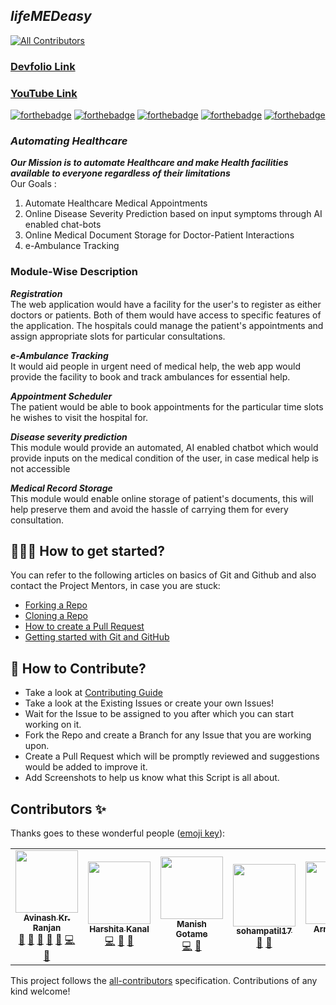 ## _lifeMEDeasy_
<!-- ALL-CONTRIBUTORS-BADGE:START - Do not remove or modify this section -->
[![All Contributors](https://img.shields.io/badge/all_contributors-1-orange.svg?style=flat-square)](#contributors-)
<!-- ALL-CONTRIBUTORS-BADGE:END -->

### [Devfolio Link](https://devfolio.co/submissions/lifemedeasy)

### [YouTube Link](https://www.youtube.com/watch?v=S09S2_bWNR0)

[![forthebadge](https://forthebadge.com/images/badges/built-by-developers.svg)](https://forthebadge.com)
[![forthebadge](https://forthebadge.com/images/badges/built-with-love.svg)](https://forthebadge.com)
[![forthebadge](https://forthebadge.com/images/badges/built-with-swag.svg)](https://forthebadge.com)
[![forthebadge](https://forthebadge.com/images/badges/made-with-javascript.svg)](https://forthebadge.com)
[![forthebadge](https://forthebadge.com/images/badges/you-didnt-ask-for-this.svg)](https://forthebadge.com)

### _Automating Healthcare_

_**Our Mission is to automate Healthcare and make Health facilities available to everyone regardless of their limitations**_ <br />
Our Goals :

1.  Automate Healthcare Medical Appointments
2.  Online Disease Severity Prediction based on input symptoms through AI enabled chat-bots
3.  Online Medical Document Storage for Doctor-Patient Interactions
4.  e-Ambulance Tracking

### Module-Wise Description

_**Registration**_ <br/>
The web application would have a facility for the user's to register as either doctors or patients. Both of them would have access to specific features of the application.
The hospitals could manage the patient's appointments and assign appropriate slots for particular consultations.

_**e-Ambulance Tracking**_ <br/>
It would aid people in urgent need of medical help, the web app would provide the facility to book and track ambulances for essential help.

_**Appointment Scheduler**_ <br/>
The patient would be able to book appointments for the particular time slots he wishes to visit the hospital for.

_**Disease severity prediction**_ <br/>
This module would provide an automated, AI enabled chatbot which would provide inputs on the medical condition of the user, in case medical help is not accessible

_**Medical Record Storage**_ <br/>
This module would enable online storage of patient's documents, this will help preserve them and avoid the hassle of carrying them for every consultation.

## 👨🏻‍💻 How to get started?

You can refer to the following articles on basics of Git and Github and also contact the Project Mentors, in case you are stuck:

- [Forking a Repo](https://help.github.com/en/github/getting-started-with-github/fork-a-repo)
- [Cloning a Repo](https://help.github.com/en/desktop/contributing-to-projects/creating-a-pull-request)
- [How to create a Pull Request](https://opensource.com/article/19/7/create-pull-request-github)
- [Getting started with Git and GitHub](https://towardsdatascience.com/getting-started-with-git-and-github-6fcd0f2d4ac6)

## 📝 How to Contribute?

- Take a look at [Contributing Guide](https://github.com/avinashkranjan/Amazing-Python-Scripts/blob/master/CONTRIBUTING.md)
- Take a look at the Existing Issues or create your own Issues!
- Wait for the Issue to be assigned to you after which you can start working on it.
- Fork the Repo and create a Branch for any Issue that you are working upon.
- Create a Pull Request which will be promptly reviewed and suggestions would be added to improve it.
- Add Screenshots to help us know what this Script is all about.

## Contributors ✨

Thanks goes to these wonderful people ([emoji key](https://allcontributors.org/docs/en/emoji-key)):

<!-- ALL-CONTRIBUTORS-LIST:START - Do not remove or modify this section -->
<!-- prettier-ignore-start -->
<!-- markdownlint-disable -->
<table>
  <tr>
    <td align="center"><a href="http://avinashranjan.tech"><img src="https://avatars2.githubusercontent.com/u/55796944?v=4" width="100px;" alt=""/><br /><sub><b>Avinash Kr. Ranjan</b></sub></a><br /><a href="#ideas-avinashkranjan" title="Ideas, Planning, & Feedback">🤔</a> <a href="#projectManagement-avinashkranjan" title="Project Management">📆</a> <a href="#question-avinashkranjan" title="Answering Questions">💬</a> <a href="https://github.com/avinashkranjan/Amazing-Python-Scripts/pulls?q=is%3Apr+reviewed-by%3Aavinashkranjan" title="Reviewed Pull Requests">👀</a> <a href="#talk-avinashkranjan" title="Talks">📢</a> <a href="https://github.com/avinashkranjan/Amazing-Python-Scripts/commits?author=avinashkranjan" title="Code">💻</a> <a href="https://github.com/avinashkranjan/Amazing-Python-Scripts/commits?author=avinashkranjan" title="Documentation">📖</a></td>
    <td align="center"><a href="https://harshi-codes.netlify.app/"><img src="https://avatars1.githubusercontent.com/u/41537515?v=4" width="100px;" alt=""/><br /><sub><b>Harshita Kanal</b></sub></a><br /><a href="https://github.com/avinashkranjan/lifeMEDeasy/commits?author=Harshita-Kanal" title="Code">💻</a> <a href="https://github.com/avinashkranjan/lifeMEDeasy/commits?author=Harshita-Kanal" title="Documentation">📖</a> <a href="#ideas-Harshita-Kanal" title="Ideas, Planning, & Feedback">🤔</a></td>
    <td align="center"><a href="https://github.com/ManishGotame"><img src="https://avatars3.githubusercontent.com/u/22945241?v=4" width="100px;" alt=""/><br /><sub><b>Manish Gotame</b></sub></a><br /><a href="https://github.com/avinashkranjan/lifeMEDeasy/commits?author=ManishGotame" title="Code">💻</a> <a href="#ideas-ManishGotame" title="Ideas, Planning, & Feedback">🤔</a></td>
    <td align="center"><a href="https://github.com/sohampatil17"><img src="https://avatars1.githubusercontent.com/u/66875241?v=4" width="100px;" alt=""/><br /><sub><b>sohampatil17</b></sub></a><br /><a href="https://github.com/avinashkranjan/lifeMEDeasy/commits?author=sohampatil17" title="Documentation">📖</a> <a href="#ideas-sohampatil17" title="Ideas, Planning, & Feedback">🤔</a></td>
    <td align="center"><a href="https://github.com/Arnab9674"><img src="https://avatars1.githubusercontent.com/u/58770076?v=4" width="100px;" alt=""/><br /><sub><b>Arnab9674</b></sub></a><br /><a href="https://github.com/avinashkranjan/lifeMEDeasy/commits?author=Arnab9674" title="Code">💻</a></td>   
  </tr>
</table>

<!-- markdownlint-enable -->
<!-- prettier-ignore-end -->
<!-- ALL-CONTRIBUTORS-LIST:END -->

This project follows the [all-contributors](https://github.com/all-contributors/all-contributors) specification. Contributions of any kind welcome!